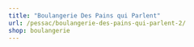 ```yaml
---
title: "Boulangerie Des Pains qui Parlent"
url: /pessac/boulangerie-des-pains-qui-parlent-2/
shop: boulangerie
---
```

